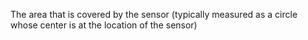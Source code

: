 ﻿The area that is covered by the sensor (typically measured as a circle whose center is at the location of the sensor)
